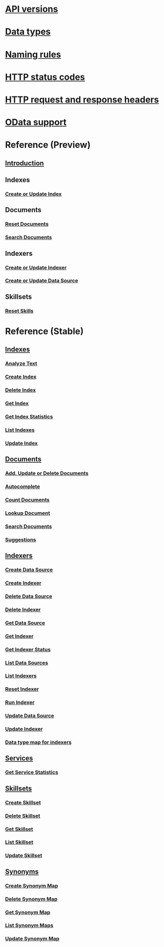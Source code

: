 # [API versions](search-service-api-versions.md)
# [Data types](supported-data-types.md)
# [Naming rules](naming-rules.md)
# [HTTP status codes](http-status-codes.md)
# [HTTP request and response headers](common-http-request-and-response-headers-used-in-azure-search.md)
# [OData support](support-for-odata.md)
# Reference (Preview)
## [Introduction](index-preview.md)
## Indexes
### [Create or Update Index](preview-api/create-or-update-index.md)
## Documents
### [Reset Documents](preview-api/reset-documents.md)
### [Search Documents](preview-api/search-documents.md)
## Indexers
### [Create or Update Indexer](preview-api/create-or-update-indexer.md)
### [Create or Update Data Source](preview-api/create-or-update-data-source.md)
## Skillsets
### [Reset Skills](preview-api/reset-skills.md)
# Reference (Stable)
## [Indexes](index-operations.md)
### [Analyze Text](test-analyzer.md)
### [Create Index](create-index.md)
### [Delete Index](delete-index.md)
### [Get Index](get-index.md)
### [Get Index Statistics](get-index-statistics.md)
### [List Indexes](list-indexes.md)
### [Update Index](update-index.md)
## [Documents](document-operations.md)
### [Add, Update or Delete Documents](addupdate-or-delete-documents.md)
### [Autocomplete](autocomplete.md)
### [Count Documents](count-documents.md)
### [Lookup Document](lookup-document.md)
### [Search Documents](search-documents.md)
### [Suggestions](suggestions.md)
## [Indexers](indexer-operations.md)
### [Create Data Source](create-data-source.md)
### [Create Indexer](create-indexer.md)
### [Delete Data Source](delete-data-source.md)
### [Delete Indexer](delete-indexer.md)
### [Get Data Source](get-data-source.md)
### [Get Indexer](get-indexer.md)
### [Get Indexer Status](get-indexer-status.md)
### [List Data Sources](list-data-sources.md)
### [List Indexers](list-indexers.md)
### [Reset Indexer](reset-indexer.md)
### [Run Indexer](run-indexer.md)
### [Update Data Source](update-data-source.md)
### [Update Indexer](update-indexer.md)
### [Data type map for indexers](data-type-map-for-indexers-in-azure-search.md)
## [Services](service-operations.md)
### [Get Service Statistics](get-service-statistics.md)
## [Skillsets](skillset-operations.md)
### [Create Skillset](create-skillset.md)
### [Delete Skillset](delete-skillset.md)
### [Get Skillset](get-skillset.md)
### [List Skillset](list-skillset.md)
### [Update Skillset](update-skillset.md)
## [Synonyms](synonym-map-operations.md)
### [Create Synonym Map](create-synonym-map.md)
### [Delete Synonym Map](delete-synonym-map.md)
### [Get Synonym Map](get-synonym-map.md)
### [List Synonym Maps](list-synonym-maps.md)
### [Update Synonym Map](update-synonym-map.md)